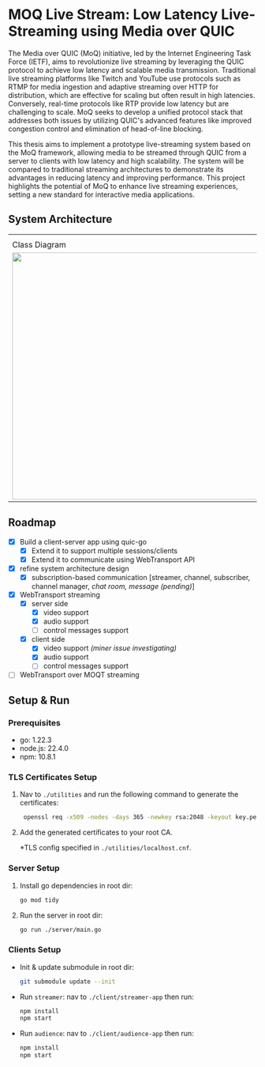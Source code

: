 # MOQ Live Stream: Low Latency Live-Streaming using Media over QUIC

The Media over QUIC (MoQ) initiative, led by the Internet Engineering Task Force (IETF), aims to revolutionize live streaming by leveraging the QUIC protocol to achieve low latency and scalable media transmission. Traditional live streaming platforms like Twitch and YouTube use protocols such as RTMP for media ingestion and adaptive streaming over HTTP for distribution, which are effective for scaling but often result in high latencies. Conversely, real-time protocols like RTP provide low latency but are challenging to scale. MoQ seeks to develop a unified protocol stack that addresses both issues by utilizing QUIC's advanced features like improved congestion control and elimination of head-of-line blocking.

This thesis aims to implement a prototype live-streaming system based on the MoQ framework, allowing media to be streamed through QUIC from a server to clients with low latency and high scalability. The system will be compared to traditional streaming architectures to demonstrate its advantages in reducing latency and improving performance. This project highlights the potential of MoQ to enhance live streaming experiences, setting a new standard for interactive media applications.

## System Architecture

<table>
  
  <th>
    <tr>
      <td>Class Diagram</td>
      <td>State Machine Diagram</td>
    </tr>
  </th>

  <tr>
    <td>
      <img width="500" src="https://github.com/user-attachments/assets/49581953-5e58-4f3b-92f9-2bfc06408d86">
    </td>
    <td>
      <img width="500" src="https://github.com/user-attachments/assets/663d7b13-fab9-4354-b1e3-72fb9e85524a">
    </td>
  </tr>
  
</table>

## Roadmap

- [x] Build a client-server app using quic-go
  - [x] Extend it to support multiple sessions/clients
  - [x] Extend it to communicate using WebTransport API
- [x] refine system architecture design
  - [x] subscription-based communication [streamer, channel, subscriber, channel manager, *chat room, message (pending)*]
- [x] WebTransport streaming
  - [x] server side
    - [x] video support
    - [x] audio support
    - [ ] control messages support
  - [x] client side
    - [x] video support _(miner issue investigating)_
    - [x] audio support
    - [ ] control messages support
- [ ] WebTransport over MOQT streaming

## Setup & Run

### Prerequisites

- go: 1.22.3
- node.js: 22.4.0
- npm: 10.8.1

### TLS Certificates Setup

1. Nav to `./utilities` and run the following command to generate the certificates:
   ```sh
    openssl req -x509 -nodes -days 365 -newkey rsa:2048 -keyout key.pem -out cert.pem -config localhost.cnf
   ```
2. Add the generated certificates to your root CA.

   \*TLS config specified in `./utilities/localhost.cnf`.

### Server Setup

1. Install go dependencies in root dir:
   ```sh
   go mod tidy
   ```
2. Run the server in root dir:
   ```sh
   go run ./server/main.go
   ```

### Clients Setup

- Init & update submodule in root dir:
    ```sh
    git submodule update --init
    ```
- Run `streamer`: nav to `./client/streamer-app` then run:
    ```sh
    npm install
    npm start
    ```
- Run `audience`: nav to `./client/audience-app` then run:
    ```sh
    npm install
    npm start
    ```
